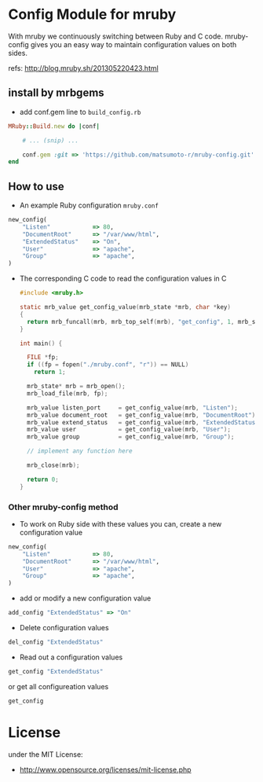 # Config Module for mruby
With mruby we continuously switching between Ruby and C code. mruby-config gives you an easy way to maintain configuration values on both sides.

refs: http://blog.mruby.sh/201305220423.html

## install by mrbgems
 - add conf.gem line to `build_config.rb`
```ruby
MRuby::Build.new do |conf|

    # ... (snip) ...

    conf.gem :git => 'https://github.com/matsumoto-r/mruby-config.git'
end
```

## How to use
 - An example Ruby configuration ```mruby.conf```
```ruby
new_config(
    "Listen"            => 80,
    "DocumentRoot"      => "/var/www/html",
    "ExtendedStatus"    => "On",
    "User"              => "apache",
    "Group"             => "apache",
)
```


 - The corresponding C code to read the configuration values in C

    ```c
    #include <mruby.h>
    
    static mrb_value get_config_value(mrb_state *mrb, char *key)
    {
      return mrb_funcall(mrb, mrb_top_self(mrb), "get_config", 1, mrb_str_new_cstr(mrb, key));
    }
    
    int main() {
    
      FILE *fp;
      if ((fp = fopen("./mruby.conf", "r")) == NULL)
        return 1;
    
      mrb_state* mrb = mrb_open();
      mrb_load_file(mrb, fp);
    
      mrb_value listen_port     = get_config_value(mrb, "Listen");
      mrb_value document_root   = get_config_value(mrb, "DocumentRoot");
      mrb_value extend_status   = get_config_value(mrb, "ExtendedStatus");
      mrb_value user            = get_config_value(mrb, "User");
      mrb_value group           = get_config_value(mrb, "Group");
    
      // implement any function here
    
      mrb_close(mrb);
    
      return 0;
    }
    ```

### Other mruby-config method
 - To work on Ruby side with these values you can, create a new configuration value
```ruby
new_config(
    "Listen"            => 80,
    "DocumentRoot"      => "/var/www/html",
    "User"              => "apache",
    "Group"             => "apache",
)
```

 - add or modify a new configuration value
```ruby
add_config "ExtendedStatus" => "On"
```

 - Delete configuration values
```ruby
del_config "ExtendedStatus"
```

 - Read out a configuration values
```ruby
get_config "ExtendedStatus"
```
or get all configureation values
```ruby
get_config
```

# License
under the MIT License:

* http://www.opensource.org/licenses/mit-license.php


